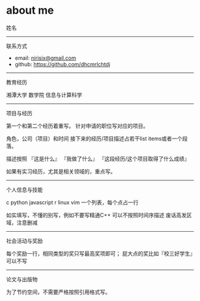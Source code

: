 # about me

姓名

------

联系方式

+ email: nirisix@gmail.com
+ github: <https://github.com/dhcmrlchtdj>

------

教育经历

湘潭大学 数学院 信息与计算科学

------

项目与经历

第一个和第二个经历着重写。
针对申请的职位写对应的项目。

角色，公司（项目）和时间
接下来的经历/项目描述占若干list items或者一个段落。

描述按照
『这是什么』
『我做了什么』
『这段经历/这个项目取得了什么成绩』

如果有实习经历，尤其是相关领域的，重点写。

------

个人信息与技能

c python javascript r linux vim 
一个列表，每个点占一行

如实填写，不懂的别写，例如不要写精通C++
可以不按照时间序描述
废话高发区域，注意删减

------

社会活动与奖励

每个奖励一行，相同类型的奖只写最高奖项即可；
屁大点的奖比如『校三好学生』可以不写

------

论文与出版物

为了节约空间，不需要严格按照引用格式写。
